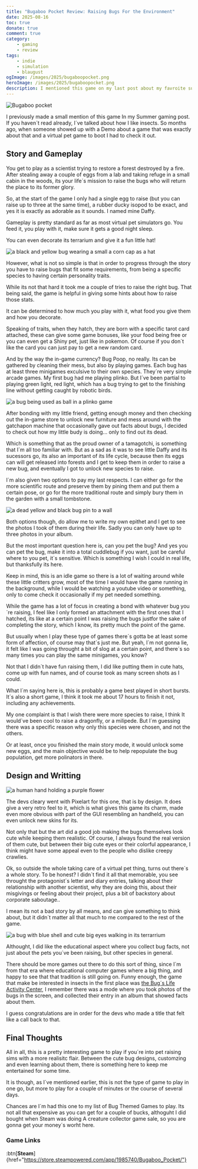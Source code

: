 ```yaml
---
title: "Bugaboo Pocket Review: Raising Bugs For the Environment"
date: 2025-08-16
toc: true
donate: true
comment: true
category:
    - gaming
    - review
tags:
    - indie
    - simulation
    - blaugust
ogImage: /images/2025/bugaboopocket.png
heroImage: /images/2025/bugaboopocket.png
description: I mentioned this game on my last post about my favroite summer games. Here´s a virtual pet and educational game that allows to raise bugs to save nature.
---
```

![Bugaboo pocket](/images/2025/bugaboopocket.png#center)

I previously made a small mention of this game In my Summer gaming post. If you haven´t read already, I´ve talked about how I like insects.
So months ago, when someone showed up with a Demo about a game that was exactly about that and a virtual pet game to boot I had to check it out.


## Story and Gameplay

You get to play as a scientist trying to restore a forest destroyed by a fire. After stealing away a couple of eggs from a lab and taking refuge in a small cabin in the woods, its your life´s mission to raise the bugs who will return the place to its former glory.

So, at the start of the game I only had a single egg to raise (but you can raise up to three at the same time), a rubber ducky isopod to be exact, and yes it is exactly as adorable as it sounds. I named mine Daffy.

Gameplay is pretty standard as far as most virtual pet simulators go. You feed it, you play with it, make sure it gets a good night sleep.

You can even decorate its terrarium and give it a fun little hat!

![a black and yellow bug wearing a small a corn cap as a hat](/images/2025/bugaboohat.png)

However, what is not so simple is that in order to progress through the story you have to raise bugs that fit some requirements, from being a specific species to having certain personality traits.

While its not that hard it took me a couple of tries to raise the right bug. That being said, the game is helpful in giving some hints about how to raise those stats.

It can be determined to how much you play with it, what food you give them and how you decorate.

Speaking of traits, when they hatch, they are born with a specific tarot card attached, these can give some game bonuses, like your food being free or you can even get a Shiny pet, just like in pokemon. Of course if you don´t like the card you can just pay to get a new random card.

And by the way the in-game currency? Bug Poop, no really. Its can be gathered by cleaning their mess, but also by playing games. Each bug has at least three minigames exculsive to their own species. They´re very simple arcade games. My first bug had me playing plinko. But I´ve been partial to playing green light, red light, which has a bug trying to get to the finishing line without getting caught by robotic birds.

![a bug being used as ball in a plinko game](/images/2025/bugplinko.png)

After bonding with my little friend, getting enough money and then checking out the in-game store to unlock new furniture and mess around with the gatchapon machine that occasionally gave out facts about bugs, I decided to check out how my little budy is doing... only to find out its dead.

Which is something that as the proud owner of a tamagotchi, is something that I´m all too familiar with. But as a sad as it was to see little Daffy and its sucessors go, its also an important of its life cycle, because then its eggs can will get released into forests and I get to keep them in order to raise a new bug, and eventually I got to unlock new species to raise.

I`m also given two options to pay my last respects. I can either go for the more scientific route and preserve them by pining them and put them a certain pose, or go for the more traditional route and simply bury them in the garden with a small tombstone.

![a dead yellow and black bug pin to a wall](/images/2025/bugaboorestinpeace.png)

Both options though, do allow me to write my own epithet and I get to see the photos I took of them during their life. Sadly you can only have up to three photos in your album.

But the most important question here is, can you pet the bug? And yes you can pet the bug, make it into a total cuddlebug if you want, just be careful where to you pet, it´s sensitive. Which is something I wish I could in real life, but thanksfully its here.

Keep in mind, this is an idle game so there is a lot of waiting around while these little critters grow, most of the time I would have the game running in the background, while I would be watching a youtube video or something, only to come check it occasionally if my pet needed something.

While the game has a lot of focus in creating a bond with whatever bug you´re raising, I feel like I only formed an attachment with the first ones that I hatched, its like at a certain point I was raising the bugs justfor the sake of completing the story, which I know, its pretty much the point of the game.

But usually when I play these type of games there´s gotta be at least some form of affection, of course may that´s just me. But yeah, I´m not gonna lie, it felt like I was going throught a bit of slog at a certain point, and there´s so many times you can play the same minigames, you know?

Not that I didn´t have fun raising them, I did like putting them in cute hats, come up with fun names, and of course took as many screen shots as I could.

What I´m saying here is, this is probably a game best played in short bursts. It´s also a short game, I think it took me about 17 hours to finish it not, including any achievements.

My one complaint is that I wish there were more species to raise, I think It would´ve been cool to raise a dragonfly, or a milipede. But I´m guessing there was a specific reason why only this species were chosen, and not the others.

Or at least, once you finished the main story mode, it would unlock some new eggs, and the main objective would be to help repopulate the bug population, get more polinators in there.

## Design and Writting

![a human hand holding a purple flower](/images/2025/bughandflower.png)

The devs cleary went with Pixelart for this one, that is by design. It does give a very retro feel to it, which is what gives this game its charm, made even more obvious with part of the GUI resembling an handheld, you can even unlock new skins for its.

Not only that but the art did a good job making the bugs themselves look cute while keeping them realistic. Of course, I always found the real version of them cute, but  between their big cute eyes or their colorful appearance, I think might have some appeal even to the people who dislike creepy crawlies.

Ok, so outside the whole taking care of a virtual pet thing, turns  out there´s a whole story. To be honest? I didn´t find it all that memorable, you see throught the protagonist´s letter and diary entries, talking about their relationship with another scientist, why they are doing this, about their misgivings or feeling about their project, plus a bit of backstory about corporate saboutage..

I mean its not a bad story by all means, and can give something to think about, but it didn´t matter all that much to me compared to the rest of the game.

![a bug with blue shell and cute big eyes walking in its terrarrium](/images/2025/bugaboocutebug.png)

Althought, I did like the educational aspect where you collect bug facts, not just about the pets you´ve been raising, but other species in general.

There should be more games out there to do this sort of thing, since I´m from that era where educational computer games where a big thing, and happy to see that that tradition is still going on. Funny enough, the game that make be interested in insects in the first place was [the Bug´s Life Activity Center](https://www.youtube.com/watch?v=x_wB87iFxUY), I remember there was a mode where you took photos of the bugs in the screen, and collected their entry in an album that showed facts about them.

I guess congratulations are in order for the devs who made a title that felt like a call back to that.

## Final Thoughts

All in all, this is a pretty interesting game to play if you´re into pet raising sims with a more realisitc flair. Between the cute bug designs, customzing and even learning about them, there is something here to keep me entertained for some time.

It is though, as I´ve mentioned earlier, this is not the type of game to play in one go, but more to play for a couple of minutes or the course of several days.

Chances are I´m had this one to my list of Bug Themed Games to play. Its not all that expensive as you can get for a couple of bucks, althoguht I did bought when Steam was doing A creature collector game sale, so you are gonna get your money´s worht here.


### Game Links

:btn[**Steam**]{href="https://store.steampowered.com/app/1985740/Bugaboo_Pocket/"}
